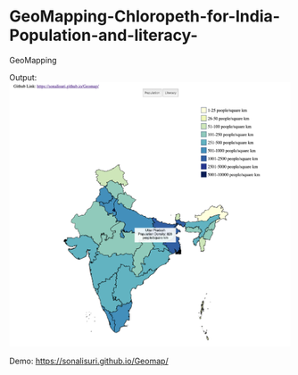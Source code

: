 # GeoMapping-Chloropeth-for-India-Population-and-literacy-
GeoMapping 

Output:
 ![Alt text](https://github.com/SonaliSuri/GeoMapping-Chloropeth-for-India-Population-and-literacy-/blob/master/Geomap%20for%20India.png)
 
 Demo:
 https://sonalisuri.github.io/Geomap/
